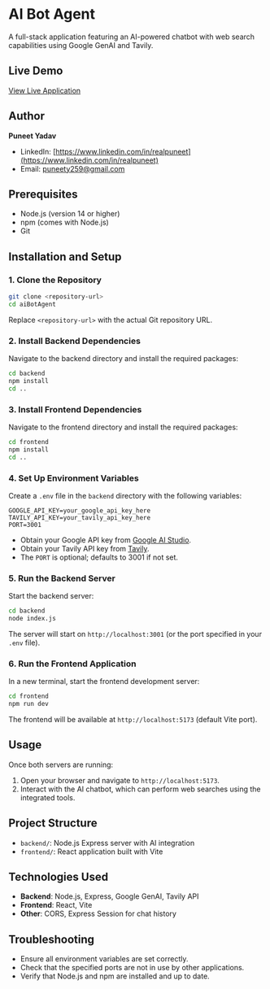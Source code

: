 # AI Bot Agent

A full-stack application featuring an AI-powered chatbot with web search capabilities using Google GenAI and Tavily.

## Live Demo

[View Live Application](https://ai-chat-agent-for-you.vercel.app/)

## Author

**Puneet Yadav**

- LinkedIn: [https://www.linkedin.com/in/realpuneet](https://www.linkedin.com/in/realpuneet)
- Email: puneety259@gmail.com

## Prerequisites

- Node.js (version 14 or higher)
- npm (comes with Node.js)
- Git

## Installation and Setup

### 1. Clone the Repository

```bash
git clone <repository-url>
cd aiBotAgent
```

Replace `<repository-url>` with the actual Git repository URL.

### 2. Install Backend Dependencies

Navigate to the backend directory and install the required packages:

```bash
cd backend
npm install
cd ..
```

### 3. Install Frontend Dependencies

Navigate to the frontend directory and install the required packages:

```bash
cd frontend
npm install
cd ..
```

### 4. Set Up Environment Variables

Create a `.env` file in the `backend` directory with the following variables:

```env
GOOGLE_API_KEY=your_google_api_key_here
TAVILY_API_KEY=your_tavily_api_key_here
PORT=3001
```

- Obtain your Google API key from [Google AI Studio](https://makersuite.google.com/app/apikey).
- Obtain your Tavily API key from [Tavily](https://tavily.com/).
- The `PORT` is optional; defaults to 3001 if not set.

### 5. Run the Backend Server

Start the backend server:

```bash
cd backend
node index.js
```

The server will start on `http://localhost:3001` (or the port specified in your `.env` file).

### 6. Run the Frontend Application

In a new terminal, start the frontend development server:

```bash
cd frontend
npm run dev
```

The frontend will be available at `http://localhost:5173` (default Vite port).

## Usage

Once both servers are running:

1. Open your browser and navigate to `http://localhost:5173`.
2. Interact with the AI chatbot, which can perform web searches using the integrated tools.

## Project Structure

- `backend/`: Node.js Express server with AI integration
- `frontend/`: React application built with Vite

## Technologies Used

- **Backend**: Node.js, Express, Google GenAI, Tavily API
- **Frontend**: React, Vite
- **Other**: CORS, Express Session for chat history

## Troubleshooting

- Ensure all environment variables are set correctly.
- Check that the specified ports are not in use by other applications.
- Verify that Node.js and npm are installed and up to date.
